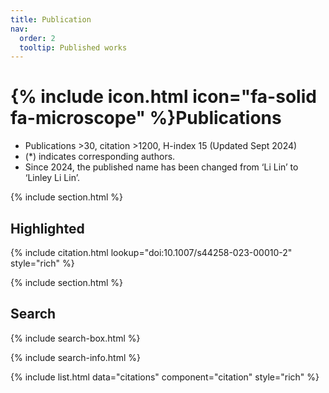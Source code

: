 ```yaml
---
title: Publication
nav:
  order: 2
  tooltip: Published works
---
```


# {% include icon.html icon="fa-solid fa-microscope" %}Publications

- Publications >30, citation >1200, H-index 15 (Updated Sept 2024)
- (*) indicates corresponding authors.
- Since 2024, the published name has been changed from ‘Li Lin’ to ‘Linley Li Lin’.
  
{% include section.html %}

## Highlighted

{% include citation.html lookup="doi:10.1007/s44258-023-00010-2" style="rich" %}

{% include section.html %}

## Search

{% include search-box.html %}

{% include search-info.html %}

{% include list.html data="citations" component="citation" style="rich" %}

